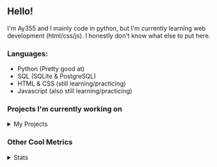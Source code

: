 ## Hello!


I'm Ay355 and I mainly code in python, but I'm currently learning web development (html/css/js). I honestly don't know what else to put here.


### Languages:
 - Python (Pretty good at)
 - SQL (SQLite & PostgreSQL)
 - HTML & CSS (still learning/practicing)
 - Javascript (also still learning/practicing)

 
### Projects I'm currently working on

<details>
 <summary>My Projects</summary>
<br>
 
[Standle](https://discord.com/oauth2/authorize?client_id=810345494223781899&scope=bot&permissions=8)
 - A multipurpose discord bot for your discord server. Has useful and fun commands for you to mess around with. Made with [discord.py](https://www.github.com/Rapptz/discord.py).

[RoboAy355](https://github.com/Ay-355/RoboAy355)
 - A personal discord bot that I use for random things.

[Asyncdictionary](https://github.com/Ay-355/asyncdictionary)
 - An async wrapper for a dictionary API. See the README for more info.

 
That's pretty much it, other stuff is closed-source cause I'm spending most of my time learning.
 
</details>


### Other Cool Metrics


<details>
<summary>Stats</summary>
<br>
 
<a href="https://github.com/Ay-355">
 <img align="center" src="https://github-readme-stats.vercel.app/api?username=Ay-355&theme=tokyonight&show_icons=true&count_private=true&hide_border=true" />
</a><a href="https://github.com/Ay-355">
  <img align="center" src="https://github-readme-stats.vercel.app/api/top-langs/?username=Ay-355&hide=toml,yaml,cmake&layout=compact&langs_count=8&theme=tokyonight&hide_border=true" />
</a>

 
&nbsp; <!-- Space character to put some space between the different stat types. -->

 
<!--START_SECTION:waka-->
**🐱 My Github Data** 

> 🏆 340 Contributions in the Year 2021
 > 
> 📦 888 Bytes Used in Github's Storage 
 > 
> 🚫 Not Opted to Hire
 > 
> 📜 8 Public Repositories 
 > 
> 🔑 2 Private Repositories  
 > 
**I'm a Night 🦉** 

```text
🌞 Morning    3 commits      ░░░░░░░░░░░░░░░░░░░░░░░░░   1.51% 
🌆 Daytime    88 commits     ███████████░░░░░░░░░░░░░░   44.22% 
🌃 Evening    98 commits     ████████████░░░░░░░░░░░░░   49.25% 
🌙 Night      10 commits     █░░░░░░░░░░░░░░░░░░░░░░░░   5.03%

```
📅 **I'm Most Productive on Monday** 

```text
Monday       35 commits     ████░░░░░░░░░░░░░░░░░░░░░   17.59% 
Tuesday      32 commits     ████░░░░░░░░░░░░░░░░░░░░░   16.08% 
Wednesday    18 commits     ██░░░░░░░░░░░░░░░░░░░░░░░   9.05% 
Thursday     26 commits     ███░░░░░░░░░░░░░░░░░░░░░░   13.07% 
Friday       31 commits     ████░░░░░░░░░░░░░░░░░░░░░   15.58% 
Saturday     29 commits     ███░░░░░░░░░░░░░░░░░░░░░░   14.57% 
Sunday       28 commits     ███░░░░░░░░░░░░░░░░░░░░░░   14.07%

```


📊 **This Week I Spent My Time On** 

```text
💬 Programming Languages: 
Python                   11 hrs 31 mins      ██████████████████████░░░   88.02% 
Markdown                 1 hr 20 mins        ██░░░░░░░░░░░░░░░░░░░░░░░   10.23% 
JSON                     6 mins              ░░░░░░░░░░░░░░░░░░░░░░░░░   0.89% 
Other                    4 mins              ░░░░░░░░░░░░░░░░░░░░░░░░░   0.54% 
Text                     2 mins              ░░░░░░░░░░░░░░░░░░░░░░░░░   0.27%

🔥 Editors: 
VS Code                  13 hrs 6 mins       █████████████████████████   100.0%

🐱‍💻 Projects: 
standle-bot              8 hrs 58 mins       █████████████████░░░░░░░░   68.46% 
RoboAy355                1 hr 31 mins        ███░░░░░░░░░░░░░░░░░░░░░░   11.59% 
asyncdictionary          1 hr 27 mins        ██░░░░░░░░░░░░░░░░░░░░░░░   11.18% 
discord.py               1 hr 8 mins         ██░░░░░░░░░░░░░░░░░░░░░░░   8.74% 
Unknown Project          0 secs              ░░░░░░░░░░░░░░░░░░░░░░░░░   0.02%

💻 Operating System: 
Windows                  13 hrs 6 mins       █████████████████████████   100.0%

```

**I Mostly Code in Python** 

```text
Python                   6 repos             ██████████████████░░░░░░░   75.0% 
HTML                     1 repo              ███░░░░░░░░░░░░░░░░░░░░░░   12.5% 
C++                      1 repo              ███░░░░░░░░░░░░░░░░░░░░░░   12.5%

```



 Last Updated on 08/07/2021
<!--END_SECTION:waka-->
</details>
